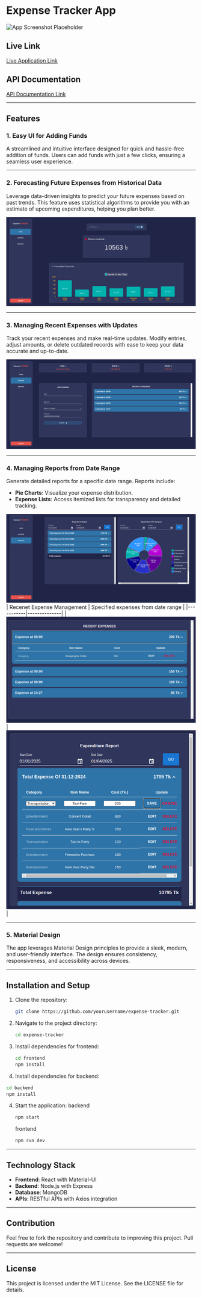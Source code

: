 # Expense Tracker App

![App Screenshot Placeholder](#)

## Live Link
<a href="[https://example.com](https://expense-tracker-app-frontend-skst.onrender.com)" target="_blank">Live Application Link</a>

## API Documentation

[API Documentation Link](https://expense-tracker-app-backend-i7w6.onrender.com/api-docs/)

---

## Features

### 1. Easy UI for Adding Funds
A streamlined and intuitive interface designed for quick and hassle-free addition of funds. Users can add funds with just a few clicks, ensuring a seamless user experience.

---

### 2. Forecasting Future Expenses from Historical Data
Leverage data-driven insights to predict your future expenses based on past trends. This feature uses statistical algorithms to provide you with an estimate of upcoming expenditures, helping you plan better.

![Forecasting Screenshot Placeholder](assets/fund.png)

---

### 3. Managing Recent Expenses with Updates
Track your recent expenses and make real-time updates. Modify entries, adjust amounts, or delete outdated records with ease to keep your data accurate and up-to-date.

![Manage Expenses Screenshot Placeholder](assets/expenses.png)

---

### 4. Managing Reports from Date Range
Generate detailed reports for a specific date range. Reports include:
- **Pie Charts**: Visualize your expense distribution.
- **Expense Lists**: Access itemized lists for transparency and detailed tracking.

![Reports Screenshot Placeholder](assets/reports.png)
| Recenet Expense Management | Specified expenses from date range | 
|-----------|--------------|
|![Recenet Expenses](assets/update_recent.png) | ![Specified expenses from date range](assets/update_reports.png)|

---

### 5. Material Design
The app leverages Material Design principles to provide a sleek, modern, and user-friendly interface. The design ensures consistency, responsiveness, and accessibility across devices.


---

## Installation and Setup

1. Clone the repository:
   ```bash
   git clone https://github.com/yourusername/expense-tracker.git
   ```

2. Navigate to the project directory:
   ```bash
   cd expense-tracker
   ```

3. Install dependencies for frontend:
   ```bash
   cd frontend
   npm install
   ```
3. Install dependencies for backend:
  ```bash
  cd backend
  npm install
  ```

4. Start the application:
   backend
   ```bash
   npm start
   ```
   frontend
   ```bash
   npm run dev
   ```

---

## Technology Stack

- **Frontend**: React with Material-UI
- **Backend**: Node.js with Express
- **Database**: MongoDB
- **APIs**: RESTful APIs with Axios integration

---

## Contribution

Feel free to fork the repository and contribute to improving this project. Pull requests are welcome!

---

## License

This project is licensed under the MIT License. See the LICENSE file for details.

